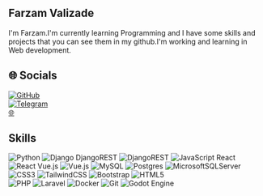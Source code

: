 ## Farzam Valizade
I'm Farzam.I'm currently learning Programming and  I have some skills and projects that you can see them in my github.I'm working and learning in Web development. 

## 🌐 Socials
[![GitHub](https://img.shields.io/badge/github-%23121011.svg?style=for-the-badge&logo=github&logoColor=white)](https://github.com/farzamvalizade)  
[![Telegram](https://img.shields.io/badge/Telegram-2CA5E0?style=for-the-badge&logo=telegram&logoColor=white)](https://t.me/Debug_Zone)  
[🌐](https://farzamvalizade.github.io)


## Skills
![Python](https://img.shields.io/badge/python-3670A0?style=for-the-badge&logo=python&logoColor=ffdd54) ![Django](https://img.shields.io/badge/django-%23092E20.svg?style=for-the-badge&logo=django&logoColor=white) DjangoREST 	![DjangoREST](https://img.shields.io/badge/DJANGO-REST-ff1709?style=for-the-badge&logo=django&logoColor=white&color=ff1709&labelColor=gray)
![JavaScript](https://img.shields.io/badge/javascript-%23323330.svg?style=for-the-badge&logo=javascript&logoColor=%23F7DF1E) React 	![React](https://img.shields.io/badge/react-%2320232a.svg?style=for-the-badge&logo=react&logoColor=%2361DAFB) Vue.js 	![Vue.js](https://img.shields.io/badge/vuejs-%2335495e.svg?style=for-the-badge&logo=vuedotjs&logoColor=%234FC08D)
![MySQL](https://img.shields.io/badge/mysql-4479A1.svg?style=for-the-badge&logo=mysql&logoColor=white) ![Postgres](https://img.shields.io/badge/postgres-%23316192.svg?style=for-the-badge&logo=postgresql&logoColor=white) ![MicrosoftSQLServer](https://img.shields.io/badge/Microsoft%20SQL%20Server-CC2927?style=for-the-badge&logo=microsoft%20sql%20server&logoColor=white)
![CSS3](https://img.shields.io/badge/css3-%231572B6.svg?style=for-the-badge&logo=css3&logoColor=white) ![TailwindCSS](https://img.shields.io/badge/tailwindcss-%2338B2AC.svg?style=for-the-badge&logo=tailwind-css&logoColor=white) ![Bootstrap](https://img.shields.io/badge/bootstrap-%238511FA.svg?style=for-the-badge&logo=bootstrap&logoColor=white)
![HTML5](https://img.shields.io/badge/html5-%23E34F26.svg?style=for-the-badge&logo=html5&logoColor=white)  
![PHP](https://img.shields.io/badge/php-%23777BB4.svg?style=for-the-badge&logo=php&logoColor=white) ![Laravel](https://img.shields.io/badge/laravel-%23FF2D20.svg?style=for-the-badge&logo=laravel&logoColor=white)
![Docker](https://img.shields.io/badge/docker-%230db7ed.svg?style=for-the-badge&logo=docker&logoColor=white)  ![Git](https://img.shields.io/badge/git-%23F05033.svg?style=for-the-badge&logo=git&logoColor=white)  ![Godot Engine](https://img.shields.io/badge/GODOT-%23FFFFFF.svg?style=for-the-badge&logo=godot-engine)
<!---
farzamvalizade/farzamvalizade is a ✨ special ✨ repository because its `README.md` (this file) appears on your GitHub profile.
You can click the Preview link to take a look at your changes.
--->

